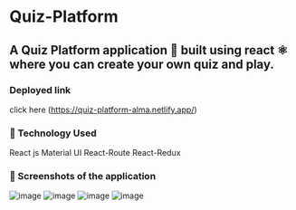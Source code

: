 # Quiz-Platform

## A Quiz Platform application 📱 built using react ⚛️ where you can create your own quiz and play.


### Deployed link
click here (https://quiz-platform-alma.netlify.app/)

### 🚀 Technology Used
React js
Material UI
React-Route
React-Redux

### 📸 Screenshots of the application
![image](https://github.com/Yashmaha007/Quiz-Platform/assets/118992175/b8d3229e-3f37-4279-8791-fc3e803275ba)
![image](https://github.com/Yashmaha007/Quiz-Platform/assets/118992175/188e5f41-210b-4851-a22f-1625c283f735)
![image](https://github.com/Yashmaha007/Quiz-Platform/assets/118992175/5c1c296e-25b3-40c9-b0f9-16637f107c8b)
![image](https://github.com/Yashmaha007/Quiz-Platform/assets/118992175/3faef59b-3b6e-4a2c-a15b-353215d85fc7)



